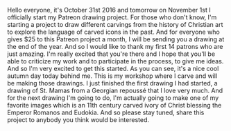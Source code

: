  Hello everyone, it's October 31st 2016 and tomorrow on November 1st I officially start my Patreon drawing project. For those who don't know, I'm starting a project to draw different carvings from the history of Christian art to explore the language of carved icons in the past. And for everyone who gives $25 to this Patreon project a month, I will be sending you a drawing at the end of the year. And so I would like to thank my first 14 patrons who are just amazing. I'm really excited that you're there and I hope that you'll be able to criticize my work and to participate in the process, to give me ideas. And so I'm very excited to get this started. As you can see, it's a nice cool autumn day today behind me. This is my workshop where I carve and will be making those drawings. I just finished the first drawing I had started, a drawing of St. Mamas from a Georgian repoussé that I love very much. And for the next drawing I'm going to do, I'm actually going to make one of my favorite images which is an 11th century carved ivory of Christ blessing the Emperor Romanos and Eudokia. And so please stay tuned, share this project to anybody you think would be interested.